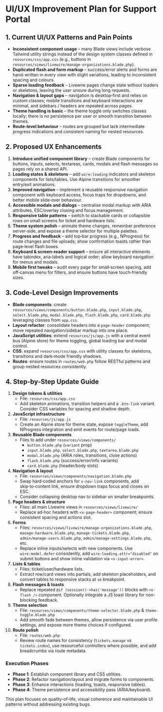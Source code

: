 # UI/UX Improvement Plan for Support Portal

## 1. Current UI/UX Patterns and Pain Points
- **Inconsistent component usage** – many Blade views include verbose Tailwind utility strings instead of the design system classes defined in `resources/css/app.css` (e.g., buttons in `resources/views/livewire/manage-organizations.blade.php`).
- **Duplicated flash and form markup** – success/error alerts and forms are hand-written in every view with slight variations, leading to inconsistent spacing and colours.
- **Sparse loading feedback** – Livewire pages change state without loaders or skeletons, leaving the user unsure during long requests.
- **Navigation & layout gaps** – navigation is desktop‑first and relies on custom classes; mobile transitions and keyboard interactions are minimal, and sidebars / headers are repeated across pages.
- **Theme handling is basic** – the theme toggle only switches classes locally; there is no persistence per user or smooth transition between themes.
- **Route‑level behaviour** – routes are grouped but lack intermediate progress indications and consistent naming for nested resources.

## 2. Proposed UX Enhancements
1. **Introduce unified component library** – create Blade components for buttons, inputs, selects, textareas, cards, modals and flash messages so pages rely on a shared API.
2. **Loading states & skeletons** – add `wire:loading` indicators and skeleton components for lists/tables. Use Alpine transitions for smoother entry/exit animations.
3. **Improved navigation** – implement a reusable responsive navigation component with keyboard access, focus traps for dropdowns, and better mobile slide‑over behaviour.
4. **Accessible modals and dialogs** – centralise modal markup with ARIA attributes, ESC/overlay closing and focus management.
5. **Responsive table patterns** – switch to stackable cards or collapsible rows on small screens for ticket and hardware lists.
6. **Theme system polish** – animate theme changes, remember preference server‑side, and expose a theme selector for multiple palettes.
7. **Progress and feedback** – add top‑bar progress (e.g., NProgress) for route changes and file uploads; show confirmation toasts rather than page‑level flash boxes.
8. **Keyboard & screen‑reader support** – ensure all interactive elements have tabindex, aria‑labels and logical order; allow keyboard navigation for menus and modals.
9. **Mobile first tweaks** – audit every page for small‑screen spacing, add off‑canvas menu for filters, and ensure buttons have touch‑friendly sizes.

## 3. Code‑Level Design Improvements
- **Blade components**: create `resources/views/components/button.blade.php`, `input.blade.php`, `select.blade.php`, `modal.blade.php`, `flash.blade.php`, `card.blade.php` leveraging classes from `app.css`.
- **Layout refactor**: consolidate headers into a `page-header` component; move repeated navigation/sidebar markup into one place.
- **JavaScript utilities**: extend `resources/js/app.js` with a central event bus (Alpine store) for theme toggling, global loading bar and modal control.
- **CSS**: expand `resources/css/app.css` with utility classes for skeletons, transitions and dark‑mode friendly shadows.
- **Routes**: ensure routes in `routes/web.php` follow RESTful patterns and group nested resources consistently.

## 4. Step‑by‑Step Update Guide
1. **Design tokens & utilities**
   - File: `resources/css/app.css`
   - Add skeleton animations, transition helpers and a `.btn-link` variant. Consider CSS variables for spacing and shadow depth.
2. **JavaScript infrastructure**
   - File: `resources/js/app.js`
   - Create an Alpine store for theme state, expose `toggleTheme`, add NProgress integration and emit events for route/page loads.
3. **Reusable Blade components**
   - Files to add under `resources/views/components/`
     - `button.blade.php` (`variant` prop)
     - `input.blade.php`, `select.blade.php`, `textarea.blade.php`
     - `modal.blade.php` (ARIA roles, transitions, close actions)
     - `flash.blade.php` (success/error/info variants)
     - `card.blade.php` (header/body slots)
4. **Navigation & layout**
   - File: `resources/views/components/navigation.blade.php`
   - Swap hard‑coded anchors for `x-nav-link` components, add skip‑to‑content link, ensure dropdown traps focus and closes on ESC.
   - Consider collapsing desktop nav to sidebar on smaller breakpoints.
5. **Page headers & structure**
   - Files: all main Livewire views in `resources/views/livewire/`
   - Replace ad‑hoc headers with `<x-page-header>` component; ensure consistent spacing and actions slot.
6. **Forms**
   - Files: `resources/views/livewire/manage-organizations.blade.php`, `manage-hardware.blade.php`, `manage-tickets.blade.php`, `admin/manage-users.blade.php`, `admin/manage-settings.blade.php`, etc.
   - Replace inline inputs/selects with new components. Use `wire:model.defer` consistently, add `wire:loading.attr="disabled"` on submit buttons and show inline validation via `<x-input-error>`.
7. **Lists & tables**
   - Files: ticket/user/hardware lists.
   - Extract row/card views into partials, add skeleton placeholders, and convert tables to responsive stacks at `sm` breakpoint.
8. **Flash messages & toasts**
   - Replace repeated `@if (session()->has('message'))` blocks with `<x-flash />` component. Optionally integrate a JS toast library for non-blocking feedback.
9. **Theme selection**
   - File: `resources/views/components/theme-selector.blade.php` & `theme-toggle.blade.php`
   - Add smooth fade between themes, allow persistence via user profile settings, and expose more theme choices if configured.
10. **Route polish**
    - File: `routes/web.php`
    - Review route names for consistency (`tickets.manage` vs `tickets.index`), use resourceful controllers where possible, and add breadcrumbs via route metadata.

### Execution Phases
- **Phase 1**: Establish component library and CSS utilities.
- **Phase 2**: Refactor navigation/layout and migrate forms to components.
- **Phase 3**: Enhance interactions (loading, toasts, responsive tables).
- **Phase 4**: Theme persistence and accessibility pass (ARIA/keyboard).

This plan focuses on quality-of-life, visual coherence and maintainable UI patterns without addressing existing bugs.
